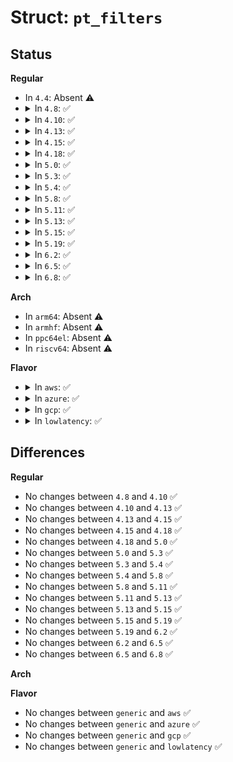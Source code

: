 # Struct: <code>pt_filters</code>

## Status
<b>Regular</b>
<ul>
<li>
In <code>4.4</code>: Absent ⚠️
</li>
<li>
<details>
<summary>In <code>4.8</code>: ✅</summary>

```c
struct pt_filters {
    struct pt_filter filter[4];
    unsigned int nr_filters;
};
```
</details>
</li>
<li>
<details>
<summary>In <code>4.10</code>: ✅</summary>

```c
struct pt_filters {
    struct pt_filter filter[4];
    unsigned int nr_filters;
};
```
</details>
</li>
<li>
<details>
<summary>In <code>4.13</code>: ✅</summary>

```c
struct pt_filters {
    struct pt_filter filter[4];
    unsigned int nr_filters;
};
```
</details>
</li>
<li>
<details>
<summary>In <code>4.15</code>: ✅</summary>

```c
struct pt_filters {
    struct pt_filter filter[4];
    unsigned int nr_filters;
};
```
</details>
</li>
<li>
<details>
<summary>In <code>4.18</code>: ✅</summary>

```c
struct pt_filters {
    struct pt_filter filter[4];
    unsigned int nr_filters;
};
```
</details>
</li>
<li>
<details>
<summary>In <code>5.0</code>: ✅</summary>

```c
struct pt_filters {
    struct pt_filter filter[4];
    unsigned int nr_filters;
};
```
</details>
</li>
<li>
<details>
<summary>In <code>5.3</code>: ✅</summary>

```c
struct pt_filters {
    struct pt_filter filter[4];
    unsigned int nr_filters;
};
```
</details>
</li>
<li>
<details>
<summary>In <code>5.4</code>: ✅</summary>

```c
struct pt_filters {
    struct pt_filter filter[4];
    unsigned int nr_filters;
};
```
</details>
</li>
<li>
<details>
<summary>In <code>5.8</code>: ✅</summary>

```c
struct pt_filters {
    struct pt_filter filter[4];
    unsigned int nr_filters;
};
```
</details>
</li>
<li>
<details>
<summary>In <code>5.11</code>: ✅</summary>

```c
struct pt_filters {
    struct pt_filter filter[4];
    unsigned int nr_filters;
};
```
</details>
</li>
<li>
<details>
<summary>In <code>5.13</code>: ✅</summary>

```c
struct pt_filters {
    struct pt_filter filter[4];
    unsigned int nr_filters;
};
```
</details>
</li>
<li>
<details>
<summary>In <code>5.15</code>: ✅</summary>

```c
struct pt_filters {
    struct pt_filter filter[4];
    unsigned int nr_filters;
};
```
</details>
</li>
<li>
<details>
<summary>In <code>5.19</code>: ✅</summary>

```c
struct pt_filters {
    struct pt_filter filter[4];
    unsigned int nr_filters;
};
```
</details>
</li>
<li>
<details>
<summary>In <code>6.2</code>: ✅</summary>

```c
struct pt_filters {
    struct pt_filter filter[4];
    unsigned int nr_filters;
};
```
</details>
</li>
<li>
<details>
<summary>In <code>6.5</code>: ✅</summary>

```c
struct pt_filters {
    struct pt_filter filter[4];
    unsigned int nr_filters;
};
```
</details>
</li>
<li>
<details>
<summary>In <code>6.8</code>: ✅</summary>

```c
struct pt_filters {
    struct pt_filter filter[4];
    unsigned int nr_filters;
};
```
</details>
</li>
</ul>
<b>Arch</b>
<ul>
<li>
In <code>arm64</code>: Absent ⚠️
</li>
<li>
In <code>armhf</code>: Absent ⚠️
</li>
<li>
In <code>ppc64el</code>: Absent ⚠️
</li>
<li>
In <code>riscv64</code>: Absent ⚠️
</li>
</ul>
<b>Flavor</b>
<ul>
<li>
<details>
<summary>In <code>aws</code>: ✅</summary>

```c
struct pt_filters {
    struct pt_filter filter[4];
    unsigned int nr_filters;
};
```
</details>
</li>
<li>
<details>
<summary>In <code>azure</code>: ✅</summary>

```c
struct pt_filters {
    struct pt_filter filter[4];
    unsigned int nr_filters;
};
```
</details>
</li>
<li>
<details>
<summary>In <code>gcp</code>: ✅</summary>

```c
struct pt_filters {
    struct pt_filter filter[4];
    unsigned int nr_filters;
};
```
</details>
</li>
<li>
<details>
<summary>In <code>lowlatency</code>: ✅</summary>

```c
struct pt_filters {
    struct pt_filter filter[4];
    unsigned int nr_filters;
};
```
</details>
</li>
</ul>

## Differences
<b>Regular</b>
<ul>
<li>
No changes between <code>4.8</code> and <code>4.10</code> ✅
</li>
<li>
No changes between <code>4.10</code> and <code>4.13</code> ✅
</li>
<li>
No changes between <code>4.13</code> and <code>4.15</code> ✅
</li>
<li>
No changes between <code>4.15</code> and <code>4.18</code> ✅
</li>
<li>
No changes between <code>4.18</code> and <code>5.0</code> ✅
</li>
<li>
No changes between <code>5.0</code> and <code>5.3</code> ✅
</li>
<li>
No changes between <code>5.3</code> and <code>5.4</code> ✅
</li>
<li>
No changes between <code>5.4</code> and <code>5.8</code> ✅
</li>
<li>
No changes between <code>5.8</code> and <code>5.11</code> ✅
</li>
<li>
No changes between <code>5.11</code> and <code>5.13</code> ✅
</li>
<li>
No changes between <code>5.13</code> and <code>5.15</code> ✅
</li>
<li>
No changes between <code>5.15</code> and <code>5.19</code> ✅
</li>
<li>
No changes between <code>5.19</code> and <code>6.2</code> ✅
</li>
<li>
No changes between <code>6.2</code> and <code>6.5</code> ✅
</li>
<li>
No changes between <code>6.5</code> and <code>6.8</code> ✅
</li>
</ul>
<b>Arch</b>
<ul>
</ul>
<b>Flavor</b>
<ul>
<li>
No changes between <code>generic</code> and <code>aws</code> ✅
</li>
<li>
No changes between <code>generic</code> and <code>azure</code> ✅
</li>
<li>
No changes between <code>generic</code> and <code>gcp</code> ✅
</li>
<li>
No changes between <code>generic</code> and <code>lowlatency</code> ✅
</li>
</ul>
